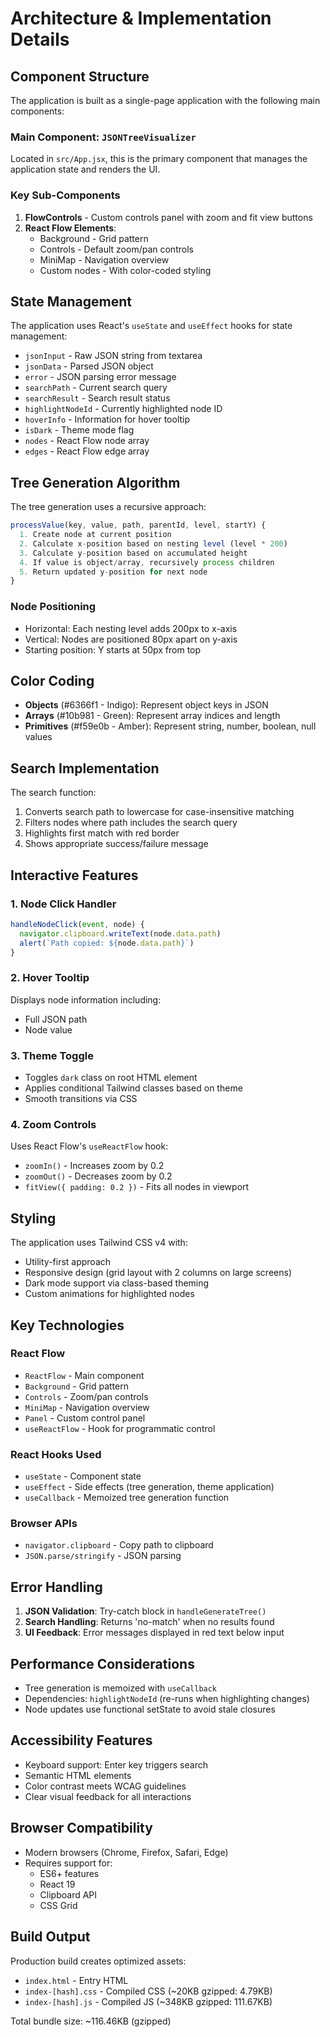 # Architecture & Implementation Details

## Component Structure

The application is built as a single-page application with the following main components:

### Main Component: `JSONTreeVisualizer`
Located in `src/App.jsx`, this is the primary component that manages the application state and renders the UI.

### Key Sub-Components

1. **FlowControls** - Custom controls panel with zoom and fit view buttons
2. **React Flow Elements**:
   - Background - Grid pattern
   - Controls - Default zoom/pan controls
   - MiniMap - Navigation overview
   - Custom nodes - With color-coded styling

## State Management

The application uses React's `useState` and `useEffect` hooks for state management:

- `jsonInput` - Raw JSON string from textarea
- `jsonData` - Parsed JSON object
- `error` - JSON parsing error message
- `searchPath` - Current search query
- `searchResult` - Search result status
- `highlightNodeId` - Currently highlighted node ID
- `hoverInfo` - Information for hover tooltip
- `isDark` - Theme mode flag
- `nodes` - React Flow node array
- `edges` - React Flow edge array

## Tree Generation Algorithm

The tree generation uses a recursive approach:

```javascript
processValue(key, value, path, parentId, level, startY) {
  1. Create node at current position
  2. Calculate x-position based on nesting level (level * 200)
  3. Calculate y-position based on accumulated height
  4. If value is object/array, recursively process children
  5. Return updated y-position for next node
}
```

### Node Positioning
- Horizontal: Each nesting level adds 200px to x-axis
- Vertical: Nodes are positioned 80px apart on y-axis
- Starting position: Y starts at 50px from top

## Color Coding

- **Objects** (#6366f1 - Indigo): Represent object keys in JSON
- **Arrays** (#10b981 - Green): Represent array indices and length
- **Primitives** (#f59e0b - Amber): Represent string, number, boolean, null values

## Search Implementation

The search function:
1. Converts search path to lowercase for case-insensitive matching
2. Filters nodes where path includes the search query
3. Highlights first match with red border
4. Shows appropriate success/failure message

## Interactive Features

### 1. Node Click Handler
```javascript
handleNodeClick(event, node) {
  navigator.clipboard.writeText(node.data.path)
  alert(`Path copied: ${node.data.path}`)
}
```

### 2. Hover Tooltip
Displays node information including:
- Full JSON path
- Node value

### 3. Theme Toggle
- Toggles `dark` class on root HTML element
- Applies conditional Tailwind classes based on theme
- Smooth transitions via CSS

### 4. Zoom Controls
Uses React Flow's `useReactFlow` hook:
- `zoomIn()` - Increases zoom by 0.2
- `zoomOut()` - Decreases zoom by 0.2
- `fitView({ padding: 0.2 })` - Fits all nodes in viewport

## Styling

The application uses Tailwind CSS v4 with:
- Utility-first approach
- Responsive design (grid layout with 2 columns on large screens)
- Dark mode support via class-based theming
- Custom animations for highlighted nodes

## Key Technologies

### React Flow
- `ReactFlow` - Main component
- `Background` - Grid pattern
- `Controls` - Zoom/pan controls
- `MiniMap` - Navigation overview
- `Panel` - Custom control panel
- `useReactFlow` - Hook for programmatic control

### React Hooks Used
- `useState` - Component state
- `useEffect` - Side effects (tree generation, theme application)
- `useCallback` - Memoized tree generation function

### Browser APIs
- `navigator.clipboard` - Copy path to clipboard
- `JSON.parse/stringify` - JSON parsing

## Error Handling

1. **JSON Validation**: Try-catch block in `handleGenerateTree()`
2. **Search Handling**: Returns 'no-match' when no results found
3. **UI Feedback**: Error messages displayed in red text below input

## Performance Considerations

- Tree generation is memoized with `useCallback`
- Dependencies: `highlightNodeId` (re-runs when highlighting changes)
- Node updates use functional setState to avoid stale closures

## Accessibility Features

- Keyboard support: Enter key triggers search
- Semantic HTML elements
- Color contrast meets WCAG guidelines
- Clear visual feedback for all interactions

## Browser Compatibility

- Modern browsers (Chrome, Firefox, Safari, Edge)
- Requires support for:
  - ES6+ features
  - React 19
  - Clipboard API
  - CSS Grid

## Build Output

Production build creates optimized assets:
- `index.html` - Entry HTML
- `index-[hash].css` - Compiled CSS (~20KB gzipped: 4.79KB)
- `index-[hash].js` - Compiled JS (~348KB gzipped: 111.67KB)

Total bundle size: ~116.46KB (gzipped)

